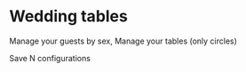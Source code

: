 # Wedding tables

Manage your guests by sex, 
Manage your tables (only circles)

Save N configurations

